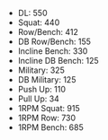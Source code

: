 * DL: 550
*  Squat: 440
*  Row/Bench: 412
*  DB Row/Bench: 155
*  Incline Bench: 330
*  Incline DB Bench: 125
*  Military: 325
*  DB Military: 125
*  Push Up: 110
*  Pull Up: 34
*  1RPM Squat: 915
*  1RPM Row: 730
*  1RPM Bench: 685
